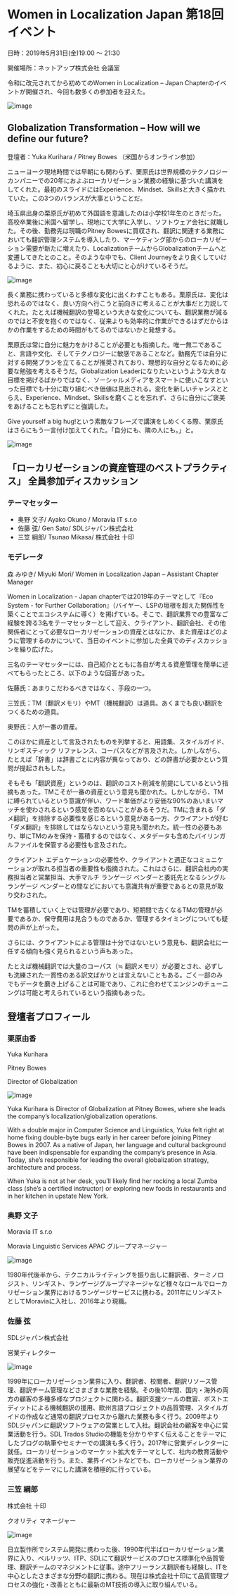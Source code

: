 # Women in Localization Japan 第18回イベント

日時：2019年5月31日(金)19:00 ～ 21:30

開催場所：ネットアップ株式会社 会議室

令和に改元されてから初めてのWomen in Localization – Japan Chapterのイベントが開催され、今回も数多くの参加者を迎えた。

![image](./img/18_01.png)

## Globalization Transformation – How will we define our future? 
登壇者：Yuka Kurihara / Pitney Bowes （米国からオンライン参加）

ニューヨーク現地時間では早朝にも関わらず、栗原氏は世界規模のテクノロジーカンパニーでの20年におよぶローカリゼーション業務の経験に基づいた講演をしてくれた。最初のスライドにはExperience、Mindset、Skillsと大きく描かれていた。この3つのバランスが大事ということだ。

埼玉県出身の栗原氏が初めて外国語を意識したのは小学校1年生のときだった。高校卒業後に米国へ留学し、現地にて大学に入学し、ソフトウェア会社に就職した。その後、勤務先は現職のPitney Bowesに買収され、翻訳に関連する業務においても翻訳管理システムを導入したり、マーケティング部からのローカリゼーション需要が新たに増えたり、LocalizationチームからGlobalizationチームへと変遷してきたとのこと。そのような中でも、Client Journeyをより良くしていけるように、また、初心に戻ることも大切にと心がけているそうだ。

![image](./img/18_02.png)

長く業務に携わっていると多様な変化に出くわすこともある。栗原氏は、変化は恐れるのではなく、良い方向へ行こうと前向きに考えることが大事だと力説してくれた。たとえば機械翻訳の登場という大きな変化についても、翻訳業務が減るのではと不安を抱くのではなく、従来よりも効率的に作業ができるはずだからほかの作業をするための時間がもてるのではないかと発想する。

栗原氏は常に自分に魅力をかけることが必要とも指摘した。唯一無二であること、言語や文化、そしてテクノロジーに敏感であることなど。勤務先では自分に対する開発プランを立てることが推奨されており、理想的な自分となるために必要な勉強を考えるそうだ。Globalization Leaderになりたいというような大きな目標を掲げるばかりではなく、ソーシャルメディアをスマートに使いこなすといった目標でも十分に取り組むべき価値は見出される。変化を新しいチャンスととらえ、Experience、Mindset、Skillsを磨くことを忘れず、さらに自分にご褒美をあげることも忘れずにと強調した。

Give yourself a big hug!という素敵なフレーズで講演をしめくくる際、栗原氏はさらにもう一言付け加えてくれた。「自分にも、隣の人にも。」と。

![image](./img/18_03.png)

## 「ローカリゼーションの資産管理のベストプラクティス」 全員参加ディスカッション
### テーマセッター

- 奥野 文子/ Ayako Okuno / Moravia IT s.r.o
- 佐藤 弦/ Gen Sato/ SDLジャパン株式会社
- 三笠 綱郎/ Tsunao Mikasa/ 株式会社 十印

### モデレータ
森 みゆき/ Miyuki Mori/ Women in Localization Japan – Assistant Chapter Manager

Women in Localization - Japan chapterでは2019年のテーマとして『Eco System - for Further Collaboration』（バイヤー、LSPの垣根を超えた関係性を築くことでエコシステムに導く）を掲げている。そこで、翻訳業界での豊富なご経験を誇る3名をテーマセッターとして迎え、クライアント、翻訳会社、その他関係者にとって必要なローカリゼーションの資産とはなにか、また資産はどのように管理するのかについて、当日のイベントに参加した全員でのディスカッションを繰り広げた。

三名のテーマセッターには、自己紹介とともに各自が考える資産管理を簡単に述べてもらったところ、以下のような回答があった。

佐藤氏：あまりこだわるべきではなく、手段の一つ。

三笠氏：TM（翻訳メモリ）やMT（機械翻訳）は道具。あくまでも良い翻訳をつくるための道具。

奥野氏：人が一番の資産。

このほかに資産として言及されたものを列挙すると、用語集、スタイルガイド、リンギスティック リファレンス、コーパスなどが言及された。しかしながら、たとえば「辞書」は辞書ごとに内容が異なっており、どの辞書が必要かという質問が提起されもした。

そもそも「翻訳資産」というのは、翻訳のコスト削減を前提にしているという指摘もあった。TMこそが一番の資産という意見も聞かれた。しかしながら、TMに縛られているという意識が伴い、ワード単価がより安価な90%のあいまいマッチを使わされるという感覚を否めないことがあるそうだ。TMに含まれる「ダメ翻訳」を排除する必要性を感じるという意見がある一方、クライアントが好む「ダメ翻訳」を排除してはならないという意見も聞かれた。統一性の必要もあり、単にTMのみを保持・蓄積するのではなく、メタデータも含めたバイリンガルファイルを保管する必要性も言及された。

クライアント エデュケーションの必要性や、クライアントと適正なコミュニケーションが取れる担当者の重要性も指摘された。これはさらに、翻訳会社内の実務担当者と営業担当、大手マルチ ランゲージ  ベンダーと委託先となるシングル ランゲージ ベンダーとの間などにおいても意識共有が重要であるとの意見が取り交わされた。

TMを蓄積していく上では管理が必要であり、短期間で古くなるTMの管理が必要であるか、保守費用は見合うものであるか、管理するタイミングについても疑問の声が上がった。

さらには、クライアントによる管理は十分ではないという意見も、翻訳会社に一任する傾向も強く見られるという声もあった。


たとえば機械翻訳では大量のコーパス（≒ 翻訳メモリ）が必要とされ、必ずしも洗練された一貫性のある訳文ばかりとは言えないこともある。ごく一部のみでもデータを磨き上げることは可能であり、これに合わせてエンジンのチューニングは可能と考えられているという指摘もあった。

## 登壇者プロフィール
### 栗原由香
Yuka Kurihara

Pitney Bowes

Director of Globalization

![image](./img/18_04.png)

Yuka Kurihara is Director of Globalization at Pitney Bowes, where she leads the company’s localization/globalization operations.

With a double major in Computer Science and Linguistics, Yuka felt right at home fixing double-byte bugs early in her career before joining Pitney Bowes in 2007. As a native of Japan, her language and cultural background have been indispensable for expanding the company’s presence in Asia. Today, she’s responsible for leading the overall globalization strategy, architecture and process.

When Yuka is not at her desk, you’ll likely find her rocking a local Zumba class (she’s a certified instructor) or exploring new foods in restaurants and in her kitchen in upstate New York.

### 奥野 文子
Moravia IT s.r.o

Moravia Linguistic Services APAC グループマネージャー

![image](./img/18_05.png)

1980年代後半から、テクニカルライティングを振り出しに翻訳者、ターミノロジスト、リンギスト、ランゲージグループマネージャなど様々なロールでローカリゼーション業界におけるランゲージサービスに携わる。2011年にリンギストとしてMoraviaに入社し、2016年より現職。

### 佐藤 弦
SDLジャパン株式会社

営業ディレクター

![image](./img/18_06.png)

1999年にローカリゼーション業界に入り、翻訳者、校閲者、翻訳リソース管理、翻訳チーム管理などさまざまな業務を経験。その後10年間、国内・海外の両方の顧客の多種多様なプロジェクトに関わる。翻訳支援ツールの教習、ポストエディットによる機械翻訳の援用、欧州言語プロジェクトの品質管理、スタイルガイドの作成など通常の翻訳プロセスから離れた業務も多く行う。2009年よりSDLジャパンに翻訳ソフトウェアの営業として入社。翻訳会社の顧客を中心に営業活動を行う。SDL Trados Studioの機能を分かりやすく伝えることをテーマにしたブログの執筆やセミナーでの講演も多く行う。2017年に営業ディレクターに就任。ローカリゼーションのマーケット拡大をテーマとして、社内の教育活動や販売促進活動を行う。また、業界イベントなどでも、ローカリゼーション業界の展望などをテーマにした講演を積極的に行っている。

### 三笠 綱郎

株式会社 十印

クオリティ マネージャー

![image](./img/18_07.png)

日立製作所でシステム開発に携わった後、1990年代半ばローカリゼーション業界に入り、ベルリッツ、ITP、SDLにて翻訳サービスのプロセス標準化や品質管理、翻訳チームのマネジメントに従事。途中フリーランス翻訳者も経験し、ITを中心としたさまざまな分野の翻訳に携わる。現在は株式会社十印にて品質管理プロセスの強化・改善とともに最新のMT技術の導入に取り組んでいる。
